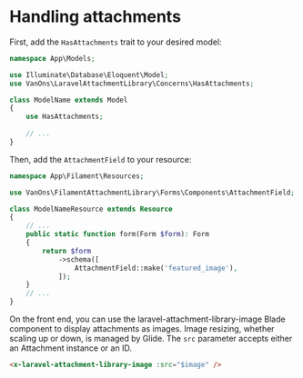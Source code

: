 # Handling attachments

First, add the `HasAttachments` trait to your desired model:

```php
namespace App\Models;

use Illuminate\Database\Eloquent\Model;
use VanOns\LaravelAttachmentLibrary\Concerns\HasAttachments;

class ModelName extends Model
{
    use HasAttachments;
    
    // ...
}
```

Then, add the `AttachmentField` to your resource:

```php
namespace App\Filament\Resources;

use VanOns\FilamentAttachmentLibrary\Forms\Components\AttachmentField;

class ModelNameResource extends Resource
{
    // ...
    public static function form(Form $form): Form
    {
        return $form
            ->schema([
                AttachmentField::make('featured_image'),
            ]);
    }
    // ...
}
```

On the front end, you can use the laravel-attachment-library-image Blade component to display attachments as images. Image resizing, whether scaling up or down, is managed by Glide. The `src` parameter accepts either an Attachment instance or an ID.

```html
<x-laravel-attachment-library-image :src="$image" />
```